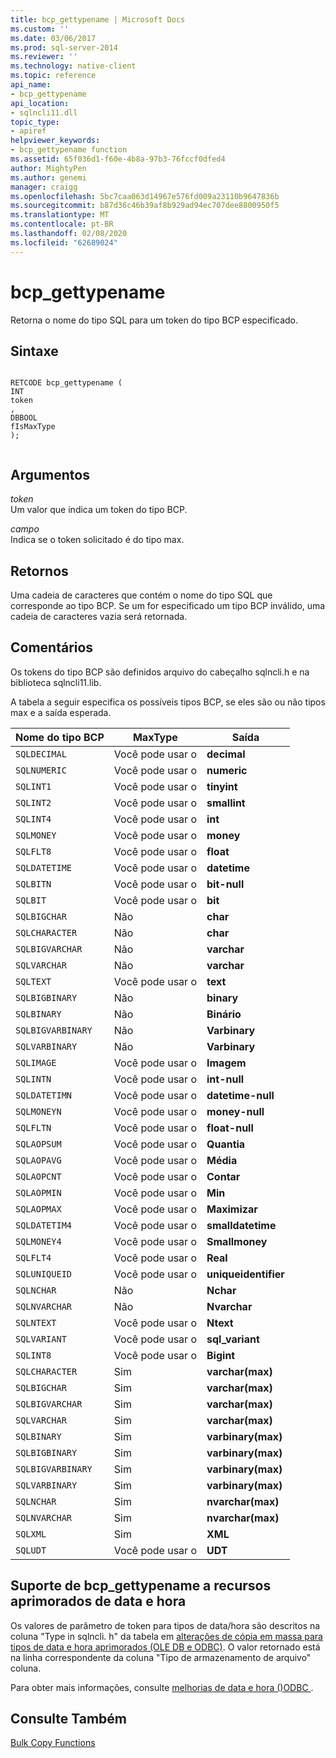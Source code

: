 ```yaml
---
title: bcp_gettypename | Microsoft Docs
ms.custom: ''
ms.date: 03/06/2017
ms.prod: sql-server-2014
ms.reviewer: ''
ms.technology: native-client
ms.topic: reference
api_name:
- bcp_gettypename
api_location:
- sqlncli11.dll
topic_type:
- apiref
helpviewer_keywords:
- bcp_gettypename function
ms.assetid: 65f036d1-f60e-4b8a-97b3-76fccf0dfed4
author: MightyPen
ms.author: genemi
manager: craigg
ms.openlocfilehash: 5bc7caa063d14967e576fd009a23110b9647836b
ms.sourcegitcommit: b87d36c46b39af8b929ad94ec707dee8800950f5
ms.translationtype: MT
ms.contentlocale: pt-BR
ms.lasthandoff: 02/08/2020
ms.locfileid: "62689024"
---
```

# <a name="bcp_gettypename"></a>bcp_gettypename
  Retorna o nome do tipo SQL para um token do tipo BCP especificado.  
  
## <a name="syntax"></a>Sintaxe  
  
```  
  
RETCODE bcp_gettypename (  
INT   
token  
,  
DBBOOL   
fIsMaxType  
);  
  
```  
  
## <a name="arguments"></a>Argumentos  
 *token*  
 Um valor que indica um token do tipo BCP.  
  
 *campo*  
 Indica se o token solicitado é do tipo max.  
  
## <a name="returns"></a>Retornos  
 Uma cadeia de caracteres que contém o nome do tipo SQL que corresponde ao tipo BCP. Se um for especificado um tipo BCP inválido, uma cadeia de caracteres vazia será retornada.  
  
## <a name="remarks"></a>Comentários  
 Os tokens do tipo BCP são definidos arquivo do cabeçalho sqlncli.h e na biblioteca sqlncli11.lib.  
  
 A tabela a seguir especifica os possíveis tipos BCP, se eles são ou não tipos max e a saída esperada.  
  
|Nome do tipo BCP|MaxType|Saída|  
|-------------------|-------------|------------|  
|`SQLDECIMAL`|Você pode usar o|**decimal**|  
|`SQLNUMERIC`|Você pode usar o|**numeric**|  
|`SQLINT1`|Você pode usar o|**tinyint**|  
|`SQLINT2`|Você pode usar o|**smallint**|  
|`SQLINT4`|Você pode usar o|**int**|  
|`SQLMONEY`|Você pode usar o|**money**|  
|`SQLFLT8`|Você pode usar o|**float**|  
|`SQLDATETIME`|Você pode usar o|**datetime**|  
|`SQLBITN`|Você pode usar o|**bit-null**|  
|`SQLBIT`|Você pode usar o|**bit**|  
|`SQLBIGCHAR`|Não|**char**|  
|`SQLCHARACTER`|Não|**char**|  
|`SQLBIGVARCHAR`|Não|**varchar**|  
|`SQLVARCHAR`|Não|**varchar**|  
|`SQLTEXT`|Você pode usar o|**text**|  
|`SQLBIGBINARY`|Não|**binary**|  
|`SQLBINARY`|Não|**Binário**|  
|`SQLBIGVARBINARY`|Não|**Varbinary**|  
|`SQLVARBINARY`|Não|**Varbinary**|  
|`SQLIMAGE`|Você pode usar o|**Imagem**|  
|`SQLINTN`|Você pode usar o|**int-null**|  
|`SQLDATETIMN`|Você pode usar o|**datetime-null**|  
|`SQLMONEYN`|Você pode usar o|**money-null**|  
|`SQLFLTN`|Você pode usar o|**float-null**|  
|`SQLAOPSUM`|Você pode usar o|**Quantia**|  
|`SQLAOPAVG`|Você pode usar o|**Média**|  
|`SQLAOPCNT`|Você pode usar o|**Contar**|  
|`SQLAOPMIN`|Você pode usar o|**Min**|  
|`SQLAOPMAX`|Você pode usar o|**Maximizar**|  
|`SQLDATETIM4`|Você pode usar o|**smalldatetime**|  
|`SQLMONEY4`|Você pode usar o|**Smallmoney**|  
|`SQLFLT4`|Você pode usar o|**Real**|  
|`SQLUNIQUEID`|Você pode usar o|**uniqueidentifier**|  
|`SQLNCHAR`|Não|**Nchar**|  
|`SQLNVARCHAR`|Não|**Nvarchar**|  
|`SQLNTEXT`|Você pode usar o|**Ntext**|  
|`SQLVARIANT`|Você pode usar o|**sql_variant**|  
|`SQLINT8`|Você pode usar o|**Bigint**|  
|`SQLCHARACTER`|Sim|**varchar(max)**|  
|`SQLBIGCHAR`|Sim|**varchar(max)**|  
|`SQLBIGVARCHAR`|Sim|**varchar(max)**|  
|`SQLVARCHAR`|Sim|**varchar(max)**|  
|`SQLBINARY`|Sim|**varbinary(max)**|  
|`SQLBIGBINARY`|Sim|**varbinary(max)**|  
|`SQLBIGVARBINARY`|Sim|**varbinary(max)**|  
|`SQLVARBINARY`|Sim|**varbinary(max)**|  
|`SQLNCHAR`|Sim|**nvarchar(max)**|  
|`SQLNVARCHAR`|Sim|**nvarchar(max)**|  
|`SQLXML`|Sim|**XML**|  
|`SQLUDT`|Você pode usar o|**UDT**|  
  
## <a name="bcp_gettypename-support-for-enhanced-date-and-time-features"></a>Suporte de bcp_gettypename a recursos aprimorados de data e hora  
 Os valores de parâmetro de token para tipos de data/hora são descritos na coluna "Type in sqlncli. h" da tabela em [alterações de cópia em massa para tipos de data e hora aprimorados &#40;OLE DB e ODBC&#41;](../native-client-odbc-date-time/bulk-copy-changes-for-enhanced-date-and-time-types-ole-db-and-odbc.md). O valor retornado está na linha correspondente da coluna "Tipo de armazenamento de arquivo" coluna.  
  
 Para obter mais informações, consulte [melhorias de data e hora &#40;&#41;ODBC ](../native-client-odbc-date-time/date-and-time-improvements-odbc.md).  
  
## <a name="see-also"></a>Consulte Também  
 [Bulk Copy Functions](sql-server-driver-extensions-bulk-copy-functions.md)  
  
  
